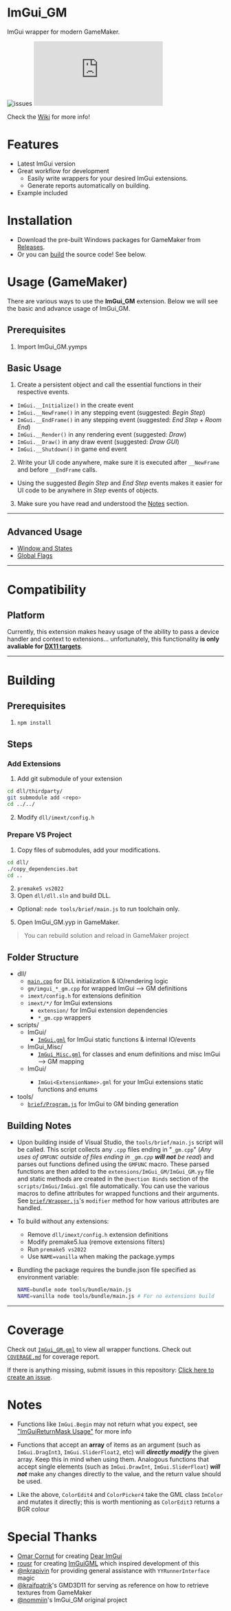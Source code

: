 # ImGui_GM

ImGui wrapper for modern GameMaker.

![issues](https://badgen.net/github/open-issues/knno/imgui_gm)
![coverage](https://badgen.net/https/raw.githubusercontent.com/knno/imgui_gm/main/extra/badges/coverage.json?icon=awesome)

Check the [Wiki](https://github.com/knno/imgui_gm/wiki) for more info!

# Features
- Latest ImGui version
- Great workflow for development
  - Easily write wrappers for your desired ImGui extensions.
  - Generate reports automatically on building.
- Example included

# Installation

- Download the pre-built Windows packages for GameMaker from [Releases](https://github.com/knno/imgui_gm/releases).
- Or you can [build](#building) the source code! See below.

# Usage (GameMaker)

There are various ways to use the **ImGui_GM** extension. Below we will see the basic and advance usage of ImGui_GM.

## Prerequisites

1. Import ImGui_GM.yymps

## Basic Usage

1. Create a persistent object and call the essential functions in their respective events.
  - `ImGui.__Initialize()` in the create event
  - `ImGui.__NewFrame()` in any stepping event (suggested: *Begin Step*)
  - `ImGui.__EndFrame()` in any stepping event (suggested: *End Step* + *Room End*)
  - `ImGui.__Render()` in any rendering event (suggested: *Draw*)
  - `ImGui.__Draw()` in any draw event (suggested: *Draw GUI*)
  - `ImGui.__Shutdown()` in game end event

2. Write your UI code anywhere, make sure it is executed after `__NewFrame` and before `__EndFrame` calls.
  - Using the suggested *Begin Step* and *End Step* events makes it easier for UI code to be anywhere in *Step* events of objects.

3. Make sure you have read and understood the [Notes](#notes) section.

---

## Advanced Usage

- [Window and States](https://github.com/knno/ImGui_GM/wiki/Usage-Advanced)
- [Global Flags](https://github.com/knno/ImGui_GM/wiki/Usage-GFlags)

---

# Compatibility

## Platform
Currently, this extension makes heavy usage of the ability to pass a device handler and context to extensions... unfortunately, this functionality **is only avaliable for [DX11 targets](https://manual.yoyogames.com/index.htm#t=GameMaker_Language%2FGML_Reference%2FOS_And_Compiler%2Fos_get_info.htm)**.

---

# Building

## Prerequisites

1. `npm install`

## Steps

### Add Extensions

1. Add git submodule of your extension
```bash
cd dll/thirdparty/
git submodule add <repo>
cd ../../
```
2. Modify `dll/imext/config.h`

### Prepare VS Project

1. Copy files of submodules, add your modifications.
```bash
cd dll/
./copy_dependencies.bat
cd ..
```
2. `premake5 vs2022`
3. Open `dll/dll.sln` and build DLL.
  - Optional: `node tools/brief/main.js` to run toolchain only.
5. Open ImGui_GM.yyp in GameMaker.
> You can rebuild solution and reload in GameMaker project

## Folder Structure
- dll/
  - [`main.cpp`](https://github.com/knno/ImGui_GM/blob/main/dll/main.cpp) for DLL initialization & IO/rendering logic
  - `gm/imgui_*_gm.cpp` for wrapped ImGui --> GM definitions
  - `imext/config.h` for extensions definition
  - `imext/*/` for ImGui extensions
    - `extension/` for ImGui extension dependencies
    - `*_gm.cpp` wrappers
- scripts/
  - ImGui/
    - [`ImGui.gml`](https://github.com/knno/ImGui_GM/blob/main/scripts/ImGui/ImGui.gml) for ImGui static functions & internal IO/events
  - ImGui_Misc/
    - [`ImGui_Misc.gml`](https://github.com/knno/ImGui_GM/blob/main/scripts/ImGui_Misc/ImGui_Misc.gml) for classes and enum definitions and misc ImGui --> GM mapping 
  - ImGui<ExtensionName>/
    - `ImGui<ExtensionName>.gml` for your ImGui extensions static functions and enums
- tools/
  - [`brief/Program.js`](https://github.com/knno/ImGui_GM/blob/main/tools/brief/Program.js) for ImGui to GM binding generation

## Building Notes

- Upon building inside of Visual Studio, the `tools/brief/main.js` script will be called. This script collects any `.cpp` files ending in "`_gm.cpp`" (*Any uses of `GMFUNC` outside of files ending in `_gm.cpp` **will not** be read*) and parses out functions defined using the `GMFUNC` macro. These parsed functions are then added to the `extensions/ImGui_GM/ImGui_GM.yy` file and static methods are created in the `@section Binds` section of the `scripts/ImGui/ImGui.gml` file automatically. You can use the various macros to define attributes for wrapped functions and their arguments. See [`brief/Wrapper.js`](https://github.com/knno/ImGui_GM/blob/main/tools/brief/Wrapper.js)'s `modifier` method for how various attributes are handled.

- To build without any extensions:
  - Remove `dll/imext/config.h` extension definitions
  - Modify premake5.lua (remove extensions filters)
  - Run `premake5 vs2022`
  - Use `NAME=vanilla` when making the package.yymps

- Bundling the package requires the bundle.json file specified as environment variable:
  ```bash
  NAME=bundle node tools/bundle/main.js
  NAME=vanilla node tools/bundle/main.js # For no extensions build
  ```
---

# Coverage
Check out [`ImGui_GM.gml`](https://github.com/knno/ImGui_GM/blob/main/scripts/ImGui/ImGui.gml) to view all wrapper functions.
Check out [`COVERAGE.md`](https://github.com/knno/ImGui_GM/blob/main/COVERAGE.md) for coverage report.

If there is anything missing, submit issues in this repository: [Click here to create an issue](https://github.com/knno/ImGui_GM/issues). 

# Notes
- Functions like `ImGui.Begin` may not return what you expect, see ["ImGuiReturnMask Usage"](https://github.com/knno/ImGui_GM/wiki/Usage-ImGuiReturnMask) for more info

- Functions that accept an **array** of items as an argument (such as `ImGui.DragInt3`, `ImGui.SliderFloat2`, etc) will ***directly modify*** the given array. Keep this in mind when using them. Analogous functions that accept single elements (such as `ImGui.DrawInt`, `ImGui.SliderFloat`) ***will not*** make any changes directly to the value, and the return value should be used.

- Like the above, `ColorEdit4` and `ColorPicker4` take the GML class `ImColor` and mutates it directly; this is worth mentioning as `ColorEdit3` returns a BGR colour

# Special Thanks
- [Omar Cornut](https://github.com/ocornut/) for creating [Dear ImGui](https://github.com/ocornut/imgui)
- [rousr](https://rou.sr/) for creating [ImGuiGML](https://imguigml.rou.sr/) which inspired development of this
- [@nkrapivin](https://github.com/nkrapivin) for providing general assistance with `YYRunnerInterface` magic
- [@kraifpatrik](https://github.com/blueburncz/GMD3D11)'s GMD3D11 for serving as reference on how to retrieve textures from GameMaker
- [@nommiin](https://github.com/nommiin/ImGui_GM)'s ImGui_GM original project

